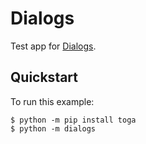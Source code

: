 # Dialogs

Test app for
[Dialogs](https://toga.beeware.org/en/stable/reference/api/resources/dialogs.html).

## Quickstart

To run this example:

```
$ python -m pip install toga
$ python -m dialogs
```
